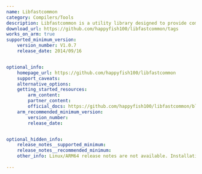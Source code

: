 ```yaml
---
name: Libfastcommon
category: Compilers/Tools
description: Libfastcommon is a utility library designed to provide common data structures and functions used in C and C++ programming. It helps developers by offering efficient and reusable code for everyday programming tasks.
download_url: https://github.com/happyfish100/libfastcommon/tags
works_on_arm: true
supported_minimum_version:
    version_number: V1.0.7
    release_date: 2014/09/16


optional_info:
    homepage_url: https://github.com/happyfish100/libfastcommon
    support_caveats:
    alternative_options:
    getting_started_resources:
        arm_content: 
        partner_content: 
        official_docs: https://github.com/happyfish100/libfastcommon/blob/master/INSTALL
    arm_recommended_minimum_version:
        version_number: 
        release_date:


optional_hidden_info:
    release_notes__supported_minimum: 
    release_notes__recommended_minimum:
    other_info: Linux/ARM64 release notes are not available. Installation and testing were done using released tar files.
 
---
```

